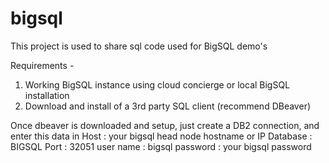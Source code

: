 # bigsql

This project is used to share sql code used for BigSQL demo's

Requirements - 
1.  Working BigSQL instance using cloud concierge or local BigSQL installation
2.  Download and install of a 3rd party SQL client (recommend DBeaver)

Once dbeaver is downloaded and setup, just create a DB2 connection, and enter this data in 
Host : your bigsql head node hostname or IP
Database : BIGSQL
Port : 32051
user name : bigsql
password : your bigsql password
